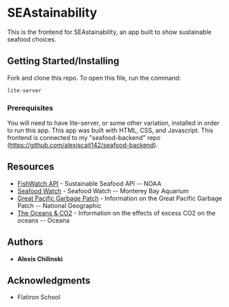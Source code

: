 # SEAstainability

This is the frontend for SEAstainability, an app built to show sustainable seafood choices.

## Getting Started/Installing

Fork and clone this repo. To open this file, run the command:
```
lite-server
```

### Prerequisites

You will need to have lite-server, or some other variation, installed in order to run this app. This app was built with HTML, CSS, and Javascript. This frontend is connected to my "seafood-backend" repo (https://github.com/alexiscait142/seafood-backend).


## Resources

* [FishWatch API](https://www.fishwatch.gov/developers) - Sustainable Seafood API -- NOAA
* [Seafood Watch](https://www.seafoodwatch.org/) - Seafood Watch -- Monterey Bay Aquarium
* [Great Pacific Garbage Patch](https://www.nationalgeographic.org/encyclopedia/great-pacific-garbage-patch/) - Information on the Great Pacific Garbage Patch -- National Geographic
* [The Oceans & CO2](https://usa.oceana.org/carbon-emissions-are-killing-oceans) - Information on the effects of excess CO2 on the oceans -- Oceana

## Authors

* **Alexis Chilinski**

## Acknowledgments

* Flatiron School
